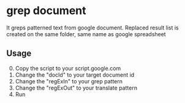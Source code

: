 # grep document
 It greps patterned text from google document. Replaced result list is created on the same folder, same name as google spreadsheet

## Usage
  0. Copy the script to your script.google.com 
  1. Change the "docId" to your target document id
  2. Change the "regExIn" to your grep pattern
  3. Change the "regExOut" to your translate pattern
  4. Run 
